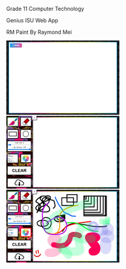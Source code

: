 Grade 11 Computer Technology

Genius ISU Web App


RM Paint
By Raymond Mei

<img src="images/Demo1.jpg" width="300">
<img src="images/Demo2.jpg" width="300">
<img src="images/Demo3.jpg" width="300">

